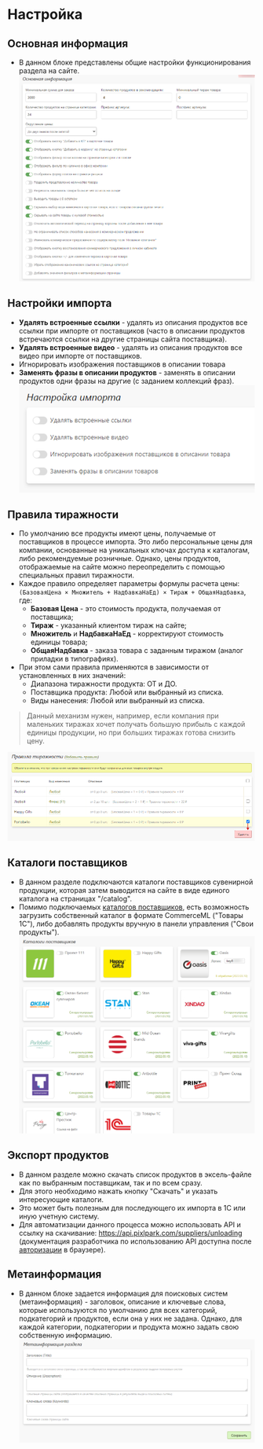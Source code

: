 # Настройка
## Основная информация
* В данном блоке представлены общие настройки функционирования раздела на сайте.
![](../_media/gift/gift31.png ':size=70%')

## Настройки импорта
* **Удалять встроенные ссылки** - удалять из описания продуктов все ссылки при импорте от поставщиков (часто в описании продуктов встречаются ссылки на другие страницы сайта поставщика).
* **Удалять встроенные видео** - удалять из описания продуктов все видео при импорте от поставщиков.
* Игнорировать изображения поставщиков в описании товара
* **Заменять фразы в описании продуктов** - заменять в описании продуктов одни фразы на другие (с заданием коллекций фраз).
![](../_media/gift/gift32.png ':size=40%')

## Правила тиражности
* По умолчанию все продукты имеют цены, получаемые от поставщиков в процессе импорта. Это либо персональные цены для компании, основанные на уникальных ключах доступа к каталогам, либо рекомендуемые розничные. Однако, цены продуктов, отображаемые на сайте можно переопределить с помощью специальных правил тиражности.
* Каждое правило определяет параметры формулы расчета цены: `(БазоваяЦена × Множитель + НадбавкаНаЕд) × Тираж + ОбщаяНадбавка`, где:
    + **Базовая Цена** - это стоимость продукта, получаемая от поставщика;
    + **Тираж** - указанный клиентом тираж на сайте;
    + **Множитель** и **НадбавкаНаЕд** - корректируют стоимость единицы товара;
    + **ОбщаяНадбавка** - заказа товара с заданным тиражом (аналог приладки в типографиях).
* При этом сами правила применяются в зависимости от установленных в них значений:
    + Диапазона тиражности продукта: ОТ и ДО.
    + Поставщика продукта: Любой или выбранный из списка.
    + Виды нанесения: Любой или выбранный из списка.

> Данный механизм нужен, например, если компания при маленьких тиражах хочет получать большую прибыль с каждой единицы продукции, но при больших тиражах готова снизить цену.

![](../_media/gift/gift33.png ':size=70%')

## Каталоги поставщиков
* В данном разделе подключаются каталоги поставщиков сувенирной продукции, которая затем выводится на сайте в виде единого каталога на страницах "/catalog".
* Помимо подключаемых [каталогов поставщиков](https://pixlpark.ru/features/gifts), есть возможность загрузить собственный каталог в формате CommerceML ("Товары 1С"), либо добавлять продукты вручную в панели управления ("Свои продукты").
![](../_media/gift/gift34.png ':size=70%')

## Экспорт продуктов
* В данном разделе можно скачать список продуктов в эксель-файле как по выбранным поставщикам, так и по всем сразу.
* Для этого необходимо нажать кнопку "Скачать" и указать интересующие каталоги.
* Это может быть полезным для последующего их импорта в 1С или иную учетную систему.
* Для автоматизации данного процесса можно использовать API и ссылку на скачивание: https://api.pixlpark.com/suppliers/unloading (документация разработчика по использованию API доступна после [авторизации](https://api.pixlpark.com/account/login) в браузере).

## Метаинформация
* В данном блоке задается информация для поисковых систем (метаинформация) - заголовок, описание и ключевые слова, которые используются по умолчанию для всех категорий, подкатегорий и продуктов, если она у них не задана. Однако, для каждой категории, подкатегории и продукта можно задать свою собственную информацию.
![](../_media/gift/gift35.png ':size=70%')